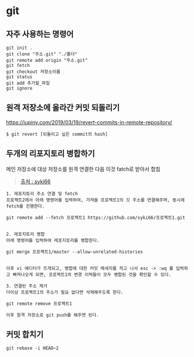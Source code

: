 # git

## 자주 사용하는 명령어

```
git init .
git clone "주소.git" "./폴더"
git remote add origin "주소.git"
git fetch
git checkout 저장소이름
git status
git add 추가할_파일
git ignore
```

## 원격 저장소에 올라간 커밋 되돌리기

https://jupiny.com/2019/03/19/revert-commits-in-remote-repository/

`$ git revert [되돌리고 싶은 commit의 hash]`

## 두개의 리포지토리 병합하기

메인 저장소에 대상 저장소를 원격 연결한 다음 이것 fatch로 받아서 합침

> [출처 : syki66](https://syki66.github.io/blog/2020/09/07/merge-repos.html)

```text
1. 레포지토리 주소 연결 및 fetch
프로젝트2에서 아래 명령어를 입력하여, 가져올 프로젝트1의 깃 주소를 연결해주며, 동시에 fetch를 진행한다.

git remote add --fetch 프로젝트1 https://github.com/syki66/프로젝트1.git


2. 레포지토리 병합
아래 명령어를 입력하여 레포지토리를 병합한다.

git merge 프로젝트1/master --allow-unrelated-histories


이후 vi 에디터가 뜨게되고, 병합에 대한 커밋 메세지를 적고 나서 esc -> :wq 를 입력하고 빠져나오게 되면, 프로젝트1의 변경 이력들이 모두 병합된 것을 확인할 수 있다.

3. 연결된 주소 제거
더이상 프로젝트1의 주소가 필요 없다면 삭제해주도록 한다.

git remote remove 프로젝트1

이후 원격 저장소로 git push를 해주면 된다.
```

## 커밋 합치기

```
git rebase -i HEAD~2
```
